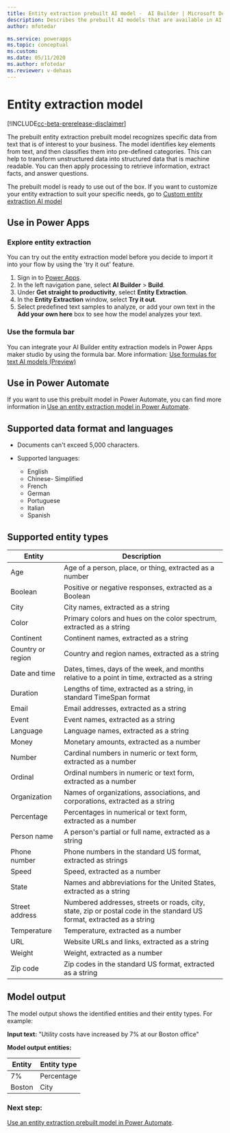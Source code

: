 ```yaml
---
title: Entity extraction prebuilt AI model -  AI Builder | Microsoft Docs
description: Describes the prebuilt AI models that are available in AI Builder.
author: mfotedar

ms.service: powerapps
ms.topic: conceptual
ms.custom: 
ms.date: 05/11/2020
ms.author: mfotedar
ms.reviewer: v-dehaas
---
```


# Entity extraction model

[!INCLUDE[cc-beta-prerelease-disclaimer](./includes/cc-beta-prerelease-disclaimer.md)]

The prebuilt entity extraction prebuilt model recognizes specific data from text that is of interest to your business.  The model identifies key elements from text, and then classifies them into pre-defined categories. This can help to transform unstructured data into structured data that is machine readable.  You can then apply processing to retrieve information, extract facts, and answer questions.

The prebuilt model is ready to use out of the box. If you want to customize your entity extraction to suit your specific needs, go to [Custom entity extraction AI model](entity-extraction-overview.md)

## Use in Power Apps

### Explore entity extraction

You can try out the entity extraction model before you decide to import it into your flow by using the 'try it out' feature.

1. Sign in to [Power Apps](https://make.powerapps.com).
1. In the left navigation pane, select **AI Builder** > **Build**.
1. Under **Get straight to productivity**, select **Entity Extraction**.
1. In the **Entity Extraction** window, select **Try it out**. 
1. Select predefined text samples to analyze, or add your own text in the **Add your own here** box to see how the model analyzes your text.

### Use the formula bar

You can integrate your AI Builder entity extraction models in Power Apps maker studio by using the formula bar. More information: [Use formulas for text AI models (Preview)](use-model.md#use-formulas-for-text-ai-models-preview)

## Use in Power Automate

If you want to use this prebuilt model in Power Automate, you can find more information in [Use an entity extraction model in Power Automate](prebuilt-entity-extraction-pwr-automate.md).  
 
## Supported data format and languages

- Documents can't exceed 5,000 characters.  
- Supported languages:

  - English
  - Chinese- Simplified
  - French
  - German
  - Portuguese
  - Italian
  - Spanish

## Supported entity types

|Entity  |Description |
|---------|---------|
|Age|Age of a person, place, or thing, extracted as a number|
|Boolean|Positive or negative responses, extracted as a Boolean|
|City|City names, extracted as a string|
|Color|Primary colors and hues on the color spectrum, extracted as a string|
|Continent|Continent names, extracted as a string|
|Country or region|Country and region names, extracted as a string|
|Date and time|Dates, times, days of the week, and months relative to a point in time, extracted as a string|
|Duration|Lengths of time, extracted as a string, in standard TimeSpan format|
|Email|Email addresses, extracted as a string|
|Event|Event names, extracted as a string|
|Language|Language names, extracted as a string|
|Money|Monetary amounts, extracted as a number|
|Number|Cardinal numbers in numeric or text form, extracted as a number|
|Ordinal|Ordinal numbers in numeric or text form, extracted as a number|
|Organization|Names of organizations, associations, and corporations, extracted as a string|
|Percentage|Percentages in numerical or text form, extracted as a number|
|Person name|A person's partial or full name, extracted as a string|
|Phone number|Phone numbers in the standard US format, extracted as strings|
|Speed|Speed, extracted as a number|
|State|Names and abbreviations for the United States, extracted as a string|
|Street address|Numbered addresses, streets or roads, city, state, zip or postal code in the standard US format, extracted as a string|
|Temperature|Temperature, extracted as a number|
|URL|Website URLs and links, extracted as a string|
|Weight|Weight, extracted as a number|
|Zip code|Zip codes in the standard US format, extracted as a string|


## Model output

The model output shows the identified entities and their entity types. For example:

**Input text:** "Utility costs have increased by 7% at our Boston office"

**Model output entities:**

|Entity |Entity type |
|---------|---------|
|7%    | Percentage  |
|Boston  |City   |

### Next step:

[Use an entity extraction prebuilt model in Power Automate](prebuilt-entity-extraction-pwr-automate.md).  
